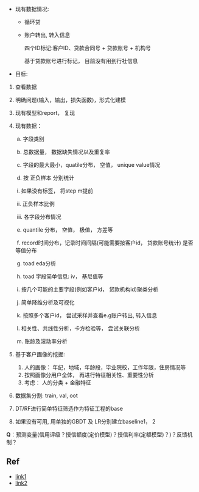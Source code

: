 - 现有数据情况:

  - 循环贷

  - 账户转出, 转入信息 

    四个ID标记:客户ID、贷款合同号 + 贷款账号 + 机构号

    基于贷款账号进行标记， 目前没有用到行社信息

- 目标:

1. 查看数据

2. 明确问题(输入，输出，损失函数)，形式化建模

3. 现有模型和report， 复现

4. 现有数据：

   ​	a. 字段类别

   ​	b. 总数据量， 数据缺失情况以及重复率

   ​	c. 字段的最大最小，quatile分布，      空值， unique value情况

   ​	d. 按 正负样本 分别统计

   ​		i. 如果没有标签， 将step m提前

   ​		ii. 正负样本比例

   ​		iii. 各字段分布情况

   ​	e. quantile 分布， 空值， 极值，       方差等

   ​	f. record时间分布，记录时间间隔(可能需要按客户id， 贷款账号统计) 是否等值分布

   ​	g. toad eda分析

   ​	h. toad 字段简单信息: iv， 基尼值等

   ​	i. 按几个可能的主要字段(例如客户id，      贷款机构id)聚类分析

   ​	j. 简单降维分析及可视化

   ​	k. 按照多个客户id， 尝试采样并查看e.g账户转出, 转入信息

   ​	l. 相关性、共线性分析，卡方检验等， 尝试关联分析 

   ​	m. 账龄及滚动率分析

5. 基于客户画像的挖掘:

   1. 人的画像： 年纪，地域，年龄段，毕业院校，工作年限，住房情况等
   2. 按照画像分用户全体， 再进行特征相关性、重要性分析
   3. 考虑： 人的分类 + 金融特征

6. 数据集分割: train, val, oot

7. DT/RF进行简单特征筛选作为特征工程的base

8. 如果没有可用, 用单独的GBDT 及 LR分别建立baseline1， 2

**Q**：预测变量(信用评级？授信额度(定价模型)？授信利率(定额模型)？)？反馈机制？

## Ref

- [link1](https://eason.blog.csdn.net/article/details/84376197?utm_medium=distribute.pc_relevant.none-task-blog-2%7Edefault%7EBlogCommendFromBaidu%7Edefault-15.control&depth_1-utm_source=distribute.pc_relevant.none-task-blog-2%7Edefault%7EBlogCommendFromBaidu%7Edefault-15.control)
- [link2](https://blog.csdn.net/weixin_41712808/article/details/85700002)


